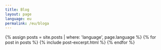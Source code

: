 ```yaml
---
title: Blog
layout: page
language: eu
permalink: /eu/bloga
---
```


<section class="section--grid">
{% assign posts = site.posts | where: 'language', page.language %}
{% for post in posts %}
  {% include post-excerpt.html %}
{% endfor %}
</section>
